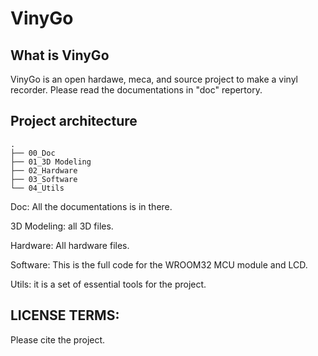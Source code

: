# VinyGo

## What is VinyGo
VinyGo is an open hardawe, meca, and source project to make a vinyl recorder. Please read the documentations in "doc" repertory.

## Project architecture
```
.
├── 00_Doc
├── 01_3D Modeling
├── 02_Hardware
├── 03_Software
└── 04_Utils
```

Doc: All the documentations is in there.

3D Modeling: all 3D files.

Hardware: All hardware files.

Software: This is the full code for the WROOM32 MCU module and LCD.

Utils: it is a set of essential tools for the project.

## LICENSE TERMS:

Please cite the project.

